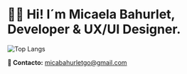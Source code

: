 <h1 style="font-weight: bold;" align="start" >👋🏽 Hi! I´m Micaela Bahurlet, <br> Developer & UX/UI Designer. </h1> 

![Top Langs](https://github-readme-stats.vercel.app/api/top-langs/?username=MicaBahurlet&layout=compact)


<td/>
<!--Languages and Tools Section Fron     
<h2 align="start">Stack Languages and Tools:</h2> 
<p align="start">
<img width="600px"  src="https://skillicons.dev/icons?i=html,css,js,npm,react,typescript,php,laravel,bootstrap,nodejs,express,mongo,mysql,styledcomponents,tailwind,sass,vite,wordpress perline=10"  /> 
   <br><br>
<img width="250px"  src="https://skillicons.dev/icons?i=postman,wordpress,git,github,vercel,figma,ps perline=10"  />
</p> t-->  


<!--Languages and Tools Section Back      
<h2 align="start">Stack Languages and Tools to Back-End:</h2> 
<p align="start">
<img width="200px"  src="https://skillicons.dev/icons?i=nodejs,express,mongo,postman,perline=10"  />
</p>
--> 


<!--Work to       
<h2 align="start">I work with:</h2> 
<p align="start">
<img width="200px"  src="https://skillicons.dev/icons?i=apple,vscode,wordpress,git,github,vercel,perline=10"  />
</p>
-->

<strong>	&#128233; Contacto:</strong> micabahurletgo@gmail.com 

   





